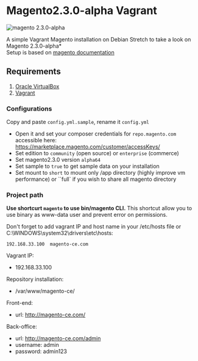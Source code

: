# Magento2.3.0-alpha Vagrant

![magento 2.3.0-alpha](https://image.noelshack.com/fichiers/2018/36/5/1536313361-selection-014.png)

A simple Vagrant Magento installation on Debian Stretch to take a look on Magento 2.3.0-alpha*<br>
Setup is based on [magento documentation](https://devdocs.magento.com/guides/v2.3/release-notes/2.3.0-alpha-install.html)

## Requirements

1. [Oracle VirtualBox](https://www.virtualbox.org/)
2. [Vagrant](https://www.vagrantup.com/)

### Configurations

Copy and paste ``config.yml.sample``, rename it ``config.yml``
- Open it and set your composer credentials for ``repo.magento.com`` accessible here:
https://marketplace.magento.com/customer/accessKeys/
- Set edition to ``community`` (open source) or ``enterprise`` (commerce)
- Set magento2.3.0 version ``alpha64`` 
- Set sample to ``true`` to get sample data on your installation
- Set mount to ``short`` to mount only /app directory (highly improve vm performance) or ``full` if you wish to share all magento directory

### Project path

<b>Use shortcurt ``magento`` to use bin/magento CLI.</b> This shortcut allow you to use binary as www-data user and prevent error on permissions.

Don't forget to add vagrant IP and host name in your /etc/hosts file or C:\WINDOWS\system32\drivers\etc\hosts:<br>
```
192.168.33.100  magento-ce.com
```

Vagrant IP:
- 192.168.33.100

Repository installation:
- /var/www/magento-ce/

Front-end:
- url: http://magento-ce.com/

Back-office:
- url: http://magento-ce.com/admin
- username: admin
- password: admin123
